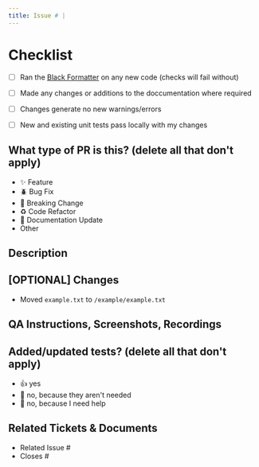 ```yaml
---
title: Issue # |
---
```


<!-- Please ensure your PR title follows the pattern:
[Issue ID] | Short description of the changes made
-->

# Checklist

- [ ] Ran the [Black Formatter]() on any new code (checks will fail without)
- [ ] Made any changes or additions to the doccumentation where required
- [ ] Changes generate no new warnings/errors
- [ ] New and existing unit tests pass locally with my changes


## What type of PR is this? (delete all that don't apply)

- ✨ Feature
- 🪲 Bug Fix
- 🚨 Breaking Change
- ♻️ Code Refactor
- 📝 Documentation Update
- Other <!--(optionally add your own bullet points)-->

## Description

<!-- Please include a summary of the change and which issue is fixed. Please also include relevant motivation and context. List any dependencies that are required for this change. -->

## [OPTIONAL] Changes <!-- Feed free to add screenshots of new features, videos, or text bullet points -->

- Moved `example.txt` to `/example/example.txt`

## QA Instructions, Screenshots, Recordings

<!-- Please replace this line with instructions on how to test your changes, a note
on the devices and browsers this has been tested on, as well as any relevant
images for UI changes. -->

## Added/updated tests? (delete all that don't apply)

- 👍 yes
- 🙅 no, because they aren't needed
- 🙋 no, because I need help


## Related Tickets & Documents

- Related Issue #
- Closes # <!-- This automatically closes the issue upon merge -->
